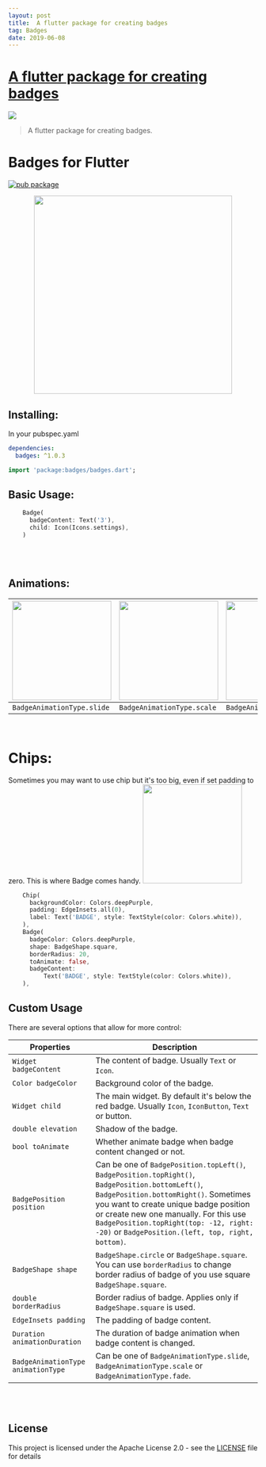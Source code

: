 ```yaml
---
layout: post
title:  A flutter package for creating badges
tag: Badges
date: 2019-06-08
---
```


# [A flutter package for creating badges](http://github.com/yadaniyil/flutter_badges) 

![](https://flutterawesome.com/content/images/2019/06/Badges-for-Flutter.jpg)
 
> A flutter package for creating badges.

 
# Badges for Flutter

[![pub package](https://github.com/yadaniyil/flutter_badgeshttps://img.shields.io/badge/pub-1.0.3-blueviolet.svg?raw=true)](https://pub.dev/packages/badges)

<p align="center">
  <img src="https://raw.githubusercontent.com/yadaniil/flutter_badges/master/images/logo.png" height="400px">
</p>


## Installing:
In your pubspec.yaml
```yaml
dependencies:
  badges: ^1.0.3
```
```dart
import 'package:badges/badges.dart';
```


## Basic Usage:
```dart
    Badge(
      badgeContent: Text('3'),
      child: Icon(Icons.settings),
    )
```
<br>
<br>


## Animations:
| <img src="https://raw.githubusercontent.com/yadaniil/flutter_badges/master/images/first_badge_example.gif" height="200px">  | <img src="https://raw.githubusercontent.com/yadaniil/flutter_badges/master/images/second_badge_example.gif" height="200px"> | <img src="https://raw.githubusercontent.com/yadaniil/flutter_badges/master/images/third_badge_example.gif" height="200px"> |
| ------------- | ------------- | ------------ |
| `BadgeAnimationType.slide`  | `BadgeAnimationType.scale`  | `BadgeAnimationType.fade` |
<br>

# Chips:
Sometimes you may want to use chip but it's too big, even if set padding to zero. This is where Badge comes handy.
<img src="https://raw.githubusercontent.com/yadaniil/flutter_badges/master/images/chip_badge_example.png" height="200px">
```dart
    Chip(
      backgroundColor: Colors.deepPurple,
      padding: EdgeInsets.all(0),
      label: Text('BADGE', style: TextStyle(color: Colors.white)),
    ),
    Badge(
      badgeColor: Colors.deepPurple,
      shape: BadgeShape.square,
      borderRadius: 20,
      toAnimate: false,
      badgeContent:
          Text('BADGE', style: TextStyle(color: Colors.white)),
    ),
```


## Custom Usage
There are several options that allow for more control:

|  Properties  |   Description   |
|--------------|-----------------|
| `Widget badgeContent` | The content of badge. Usually `Text` or `Icon`. |
| `Color badgeColor` | Background color of the badge. |
| `Widget child` | The main widget. By default it's below the red badge. Usually `Icon`, `IconButton`, `Text` or button. |
| `double elevation` | Shadow of the badge. |
| `bool toAnimate` | Whether animate badge when badge content changed or not. |
| `BadgePosition position` | Can be one of `BadgePosition.topLeft()`, `BadgePosition.topRight()`, `BadgePosition.bottomLeft()`, `BadgePosition.bottomRight()`. Sometimes you want to create unique badge position or create new one manually. For this use `BadgePosition.topRight(top: -12, right: -20)` or `BadgePosition.(left, top, right, bottom)`. |
| `BadgeShape shape` | `BadgeShape.circle` or `BadgeShape.square`. You can use `borderRadius` to change border radius of badge of you use square `BadgeShape.square`. |
| `double borderRadius` | Border radius of badge. Applies only if `BadgeShape.square` is used. |
| `EdgeInsets padding` | The padding of badge content. |
| `Duration animationDuration` | The duration of badge animation when badge content is changed. |
| `BadgeAnimationType animationType` | Can be one of `BadgeAnimationType.slide`, `BadgeAnimationType.scale` or `BadgeAnimationType.fade`. |


<br>
<br>

## License
This project is licensed under the Apache License 2.0 - see the [LICENSE](LICENSE) file for details


